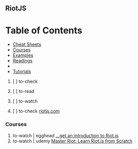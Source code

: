 ## RiotJS

# Table of Contents
<!-- MarkdownTOC depth=4 -->
  - [Cheat Sheets](#cheat-sheets)
  - [Courses](#courses)
  - [Examples](#examples)
  - [Readings](#readings)
  - [](#)
  - [Tutorials](#tutorials)
<!-- /MarkdownTOC -->

  1. [ ] to-check []()
  1. [ ] to-read []()
  1. [ ] to-watch []()

  1. [ ] to-check [riotjs.com](http://riotjs.com/)

### Courses

  1. to-watch | egghead [...get an introduction to Riot.js](https://egghead.io/playlists/learning-riotjs)
  1. to-watch | udemy [Master Riot: Learn Riot.js from Scratch](https://www.udemy.com/master-riot/learn/v4/overview)
